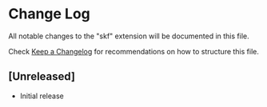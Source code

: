 # Change Log

All notable changes to the "skf" extension will be documented in this file.

Check [Keep a Changelog](http://keepachangelog.com/) for recommendations on how to structure this file.

## [Unreleased]

- Initial release